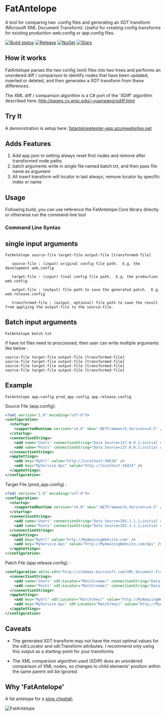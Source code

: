 # FatAntelope

A tool for comparing two .config files and generating an XDT transform (Microsoft XML Document Transform).
Useful for creating config transforms for existing production web.config or app.config files.

[![Build status](https://ci.appveyor.com/api/projects/status/iii1m7n3cdq3v5xm?svg=true)](https://ci.appveyor.com/project/CameronWills/fatantelope)
[![Release](https://img.shields.io/github/release/CameronWills/fatantelope.svg)](https://github.com/CameronWills/FatAntelope/releases/latest)
[![NuGet](https://buildstats.info/nuget/fatantelope)](https://www.nuget.org/packages/FatAntelope/)
[![Stars](https://img.shields.io/github/stars/CameronWills/fatantelope.svg)](https://github.com/CameronWills/FatAntelope/stargazers)

## How it works

FatAntelope parses the two config (xml) files into two trees and performs an unordered diff / comparison to identify nodes 
that have been updated, inserted or deleted, and then generates a XDT transform from these differences.

The XML diff / comparison algorithm is a C# port of the 'XDiff' algorithm described here: 
http://pages.cs.wisc.edu/~yuanwang/xdiff.html

## Try It
A demonstration is setup here: [fatantelopetester-app.azurewebsites.net](https://fatantelopetester-app.azurewebsites.net/)

## Adds Features
1. Add app.json to setting always reset first nodes and remove after transformed node paths
2. batch arguments write in single file named batch.txt, and then pass file name as argument
3. All insert transform will locator in last always, remove locator by specific index or name

## Usage

Following build, you can use reference the FatAntelope.Core library directly or otherwise run the command-line tool

### Command Line Syntax
## single input arguments
```
FatAntelope source-file target-file output-file [transformed-file]

   source-file : (input) original config file path.  E.g. the development web.config

   target-file : (input) final config file path.  E.g. the production web.config

   output-file : (output) file path to save the generated patch.  E.g. web.release.config

   transformed-file : (output, optional) file path to save the result from applying the output-file to the source-file.
```
## Batch input arguments
```
FatAntelope batch.txt
```
if have lot files need to proccessed, then user can write multiple arguments like below :
```
source-file target-file output-file [transformed-file]
source-file target-file output-file [transformed-file]
source-file target-file output-file [transformed-file]
source-file target-file output-file [transformed-file]
```

## Example

`FatAntelope app.config prod_app.config app.release.config`

Source File (app.config):

```xml
<?xml version="1.0" encoding="utf-8"?>
<configuration>
  <startup>
    <supportedRuntime version="v4.0" sku=".NETFramework,Version=v4.5" />
  </startup>
  <connectionStrings>
    <add name="Users" connectionString="Data Source=127.0.0.1;initial catalog=UserDB;user id=myUser;password=myPassword" providerName="System.Data.EntityClient" />
    <add name="Posts" connectionString="Data Source=127.0.0.1;initial catalog=PostDB;user id=myUser;password=myPassword" providerName="System.Data.EntityClient" />
  </connectionStrings>
  <appSettings>
    <add key="MyUrl" value="http://localhost:50634" />
    <add key="MyService.Api" value="http://localhost:10424" />
  </appSettings>
</configuration>
```

Target File (prod_app.config) :

```xml
<?xml version="1.0" encoding="utf-8"?>
<configuration>
  <startup>
    <supportedRuntime version="v4.0" sku=".NETFramework,Version=v4.5" />
  </startup>
  <connectionStrings>
    <add name="Users" connectionString="Data Source=203.1.1.1;initial catalog=UserDB;user id=myUser;password=myPassword" providerName="System.Data.EntityClient" />
    <add name="Posts" connectionString="Data Source=203.1.1.1;initial catalog=PostDB;user id=myUser;password=myPassword" providerName="System.Data.EntityClient" />
  </connectionStrings>
  <appSettings>
    <add key="MyUrl" value="http://MyAmazingWebsite.com" />
    <add key="MyService.Api" value="http://MyAmazingWebsite.com/Api" />
  </appSettings>
</configuration>
```

Patch File (app.release.config) :

```xml
<configuration xmlns:xdt="http://schemas.microsoft.com/XML-Document-Transform">
  <connectionStrings>
    <add name="Users" xdt:Locator="Match(name)" connectionString="Data Source=203.1.1.1;initial catalog=UserDB;user id=myUser;password=myPassword" xdt:Transform="SetAttributes(connectionString)" />
    <add name="Posts" xdt:Locator="Match(name)" connectionString="Data Source=203.1.1.1;initial catalog=PostDB;user id=myUser;password=myPassword" xdt:Transform="SetAttributes(connectionString)" />
  </connectionStrings>
  <appSettings>
    <add key="MyUrl" xdt:Locator="Match(key)" value="http://MyAmazingWebsite.com" xdt:Transform="SetAttributes(value)" />
    <add key="MyService.Api" xdt:Locator="Match(key)" value="http://MyAmazingWebsite.com/Api" xdt:Transform="SetAttributes(value)" />
  </appSettings>
</configuration>
```

## Caveats

- The generated XDT transform may not have the most optimal values for the xdt:Locator and xdt:Transform attributes. I recommend only using this output as a starting-point for your transforms.

- The XML comparison algorithm used (XDiff) does an unordered comparison of XML nodes, so changes to child elements' position within the same parent will be ignored.

## Why 'FatAntelope'

A fat antelope for a [slow cheetah](https://github.com/microsoft/slow-cheetah)

![FatAntelope](banner.jpg)
